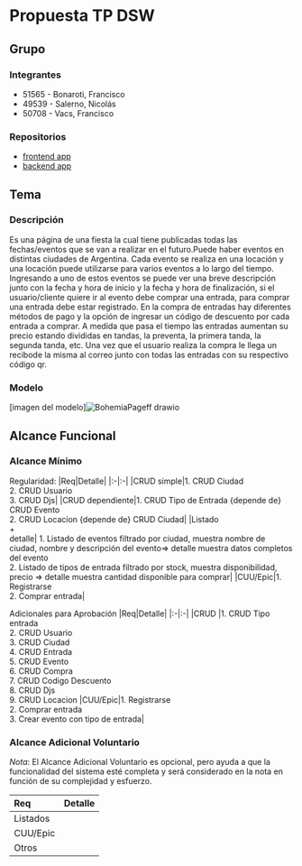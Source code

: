 # Propuesta TP DSW

## Grupo
### Integrantes
* 51565 - Bonaroti, Francisco
* 49539 - Salerno, Nicolás
* 50708 - Vacs, Francisco

### Repositorios
* [frontend app](https://github.com/FranciscoVacs/Bohemia_FE)
* [backend app](https://github.com/FranciscoVacs/Bohemia_BE)

## Tema
### Descripción
Es una página de una fiesta la cual tiene publicadas todas las fechas/eventos que se van a realizar en el futuro.Puede haber eventos en distintas ciudades de Argentina. Cada evento se realiza en una locación y una locación puede utilizarse para varios eventos a lo largo del tiempo.
Ingresando a uno de estos eventos se puede ver una breve descripción junto con la fecha y hora de inicio y la fecha y hora de finalización, si el usuario/cliente quiere ir al evento debe comprar una entrada, para comprar una entrada debe estar registrado. 
En la compra de entradas hay diferentes métodos de pago y la opción de ingresar un código de descuento por cada entrada  a comprar. A medida que pasa el tiempo las entradas aumentan su precio estando divididas en tandas, la preventa, la primera tanda, la segunda tanda, etc. Una vez que el usuario realiza la compra le llega un recibode la misma al correo junto con todas las entradas con su respectivo código qr.


### Modelo
[imagen del modelo]![BohemiaPageff drawio](https://github.com/user-attachments/assets/d1fd689b-5ab3-47cc-82b8-a56debcc64e0)




## Alcance Funcional 

### Alcance Mínimo


Regularidad:
|Req|Detalle|
|:-|:-|
|CRUD simple|1. CRUD Ciudad <br>2. CRUD Usuario<br>3. CRUD Djs|
|CRUD dependiente|1. CRUD Tipo de Entrada {depende de} CRUD Evento <br>2. CRUD Locacion {depende de} CRUD Ciudad|
|Listado<br>+<br>detalle| 1. Listado de eventos filtrado por ciudad, muestra nombre de ciudad, nombre y descripción del evento=> detalle muestra datos completos del evento<br> 2. Listado de tipos de entrada filtrado por stock, muestra disponibilidad, precio => detalle muestra cantidad disponible para comprar|
|CUU/Epic|1. Registrarse <br>2. Comprar entrada|


Adicionales para Aprobación
|Req|Detalle|
|:-|:-|
|CRUD |1. CRUD Tipo entrada<br>2. CRUD Usuario<br>3. CRUD Ciudad<br>4. CRUD Entrada<br>5. CRUD Evento<br>6. CRUD Compra<br>7. CRUD Codigo Descuento<br>8. CRUD Djs<br>9. CRUD Locacion
|CUU/Epic|1. Registrarse<br>2. Comprar entrada<br>3. Crear evento con tipo de entrada|


### Alcance Adicional Voluntario

*Nota*: El Alcance Adicional Voluntario es opcional, pero ayuda a que la funcionalidad del sistema esté completa y será considerado en la nota en función de su complejidad y esfuerzo.

|Req|Detalle|
|:-|:-|
|Listados ||
|CUU/Epic||
|Otros||

